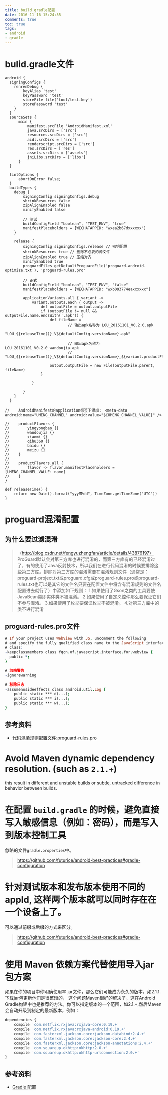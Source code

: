```yaml
---
title: build.gradle配置
date: 2016-11-16 15:24:55
comments: true
toc: true
tags:
- android
- gradle
---
```


bulid.gradle文件
===============
``` groov
android {
  signingConfigs {
    renrenDebug {
        keyAlias 'test'
        keyPassword 'test'
        storeFile file('tool/test.key')
        storePassword 'test'
    }
  }
  sourceSets {
      main {
          manifest.srcFile 'AndroidManifest.xml'
          java.srcDirs = ['src']
          resources.srcDirs = ['src']
          aidl.srcDirs = ['src']
          renderscript.srcDirs = ['src']
          res.srcDirs = ['res']
          assets.srcDirs = ['assets']
          jniLibs.srcDirs = ['libs']
      }
  }

  lintOptions {
      abortOnError false;
  }
  buildTypes {
    debug {
        signingConfig signingConfigs.debug
        shrinkResources false
        zipAlignEnabled false
        minifyEnabled false

        // 测试
        buildConfigField "boolean", "TEST_ENV", "true"
        manifestPlaceholders = [WECHATAPPID: "wxea2b67dxxxxxx"]
    }

    release {
        signingConfig signingConfigs.release // 密钥配置
        shrinkResources true // 删除不必要的源文件
        zipAlignEnabled true // 压缩对齐
        minifyEnabled true
        proguardFiles getDefaultProguardFile('proguard-android-optimize.txt'), 'proguard-rules.pro'

        // 正式
        buildConfigField "boolean", "TEST_ENV", "false"
        manifestPlaceholders = [WECHATAPPID: "wxb093774eaxxxxxx"]

        applicationVariants.all { variant ->
            variant.outputs.each { output ->
                def outputFile = output.outputFile
                if (outputFile != null && outputFile.name.endsWith('.apk')) {
                    def fileName =
                            // 输出apk名称为 LOU_20161101_V0.2.0.apk
                            "LOU_${releaseTime()}_V${defaultConfig.versionName}.apk"

                            // 输出apk名称为 LOU_20161101_V0.2.0_wandoujia.apk
                            // "LOU_${releaseTime()}_V${defaultConfig.versionName}_${variant.productFlavors[0].name}.apk"

                    output.outputFile = new File(outputFile.parent, fileName)
                }

            }

        }
    }
  }

//    AndroidManifest的application标签下添加： <meta-data android:name="UMENG_CHANNEL" android:value="${UMENG_CHANNEL_VALUE}" />

//    productFlavors {
//        yingyongbao {}
//        wandoujia {}
//        xiaomi {}
//        qihu360 {}
//        baidu {}
//        meizu {}
//    }
//
//    productFlavors.all {
//        flavor -> flavor.manifestPlaceholders = [UMENG_CHANNEL_VALUE: name]
//    }
}

def releaseTime() {
    return new Date().format("yyyMMdd", TimeZone.getTimeZone("UTC"))
}
```


proguard混淆配置
===========================

为什么要过滤混淆
--------------
> （http://blog.csdn.net/fengyuzhengfan/article/details/43876197）
ProGuard默认会对第三方库也进行混淆的，而第三方库有的已经混淆过了，有的使用了Java反射技术，所以我们在进行代码混淆的时候要排除这些第三方库。排除对第三方库的混淆需要在混淆规则文件（通常是：proguard-project.txt或proguard.cfg或proguard-rules.pro或proguard-rules.txt也可以是其它的文件名只要在配置文件中将含有混淆规则的文件名配置进去就行了）中添加如下规则：
1.如果使用了Gson之类的工具要使JavaBean类即实体类不被混淆。
2.如果使用了自定义控件那么要保证它们不参与混淆。
3.如果使用了枚举要保证枚举不被混淆。
4.对第三方库中的类不进行混淆


proguard-rules.pro文件
----------------------
``` pro
# If your project uses WebView with JS, uncomment the following
# and specify the fully qualified class name to the JavaScript interface
# class:
-keepclassmembers class fqcn.of.javascript.interface.for.webview {
  public *;
}

# 忽略警告
-ignorewarning

# 移除日志
-assumenosideeffects class android.util.Log {
    public static *** d(...);
    public static *** i(...);
    public static *** w(...);
}


```

参考资料
----------
- [代码混淆规则配置文件:proguard-rules.pro](https://as.quanke.name/代码混淆规则配置文件proguard-rulespro.html)


Avoid Maven dynamic dependency resolution. (such as `2.1.+`)
======================================
  this result in different and unstable builds or subtle, untracked difference
  in behavior between builds.

在配置 `build.gradle` 的时候，避免直接写入敏感信息（例如：密码），而是写入到版本控制工具
======================================
忽略的文件`gradle.properties`中。
> https://github.com/futurice/android-best-practices#gradle-configuration

针对测试版本和发布版本使用不同的 appId, 这样两个版本就可以同时存在在一个设备上了。
======================================
可以通过前缀或后缀的方式来区分。
> https://github.com/futurice/android-best-practices#gradle-configuration

使用 Maven 依赖方案代替使用导入jar包方案
======================================
如果在你的项目中你明确使用率 jar文件，那么它们可能成为永久的版本，如2.1.1.下载jar包更新他们是很繁琐的， 这个问题Maven很好的解决了，这在Android Gradle构建中也是推荐的方法。你可以指定版本的一个范围，如2.1.+,然后Maven会自动升级到制定的最新版本，例如：
``` js
dependencies {
    compile 'com.netflix.rxjava:rxjava-core:0.19.+'
    compile 'com.netflix.rxjava:rxjava-android:0.19.+'
    compile 'com.fasterxml.jackson.core:jackson-databind:2.4.+'
    compile 'com.fasterxml.jackson.core:jackson-core:2.4.+'
    compile 'com.fasterxml.jackson.core:jackson-annotations:2.4.+'
    compile 'com.squareup.okhttp:okhttp:2.0.+'
    compile 'com.squareup.okhttp:okhttp-urlconnection:2.0.+'
}
```

  
参考资料
-------
- [Gradle 配置](https://www.kancloud.cn/thinkphp/android-best-practices/42169)
